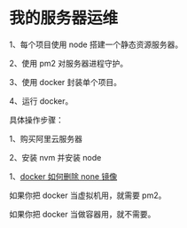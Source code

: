 # 我的服务器运维

1、每个项目使用 node 搭建一个静态资源服务器。

2、使用 pm2 对服务器进程守护。

3、使用 docker 封装单个项目。

4、运行 docker。

具体操作步骤：

1、购买阿里云服务器

2、安装 nvm 并安装 node

1、[docker 如何删除 none 镜像](https://blog.csdn.net/sannerlittle/article/details/76247186)

如果你把 docker 当虚拟机用，就需要 pm2。

如果你把 docker 当做容器用，就不需要。
